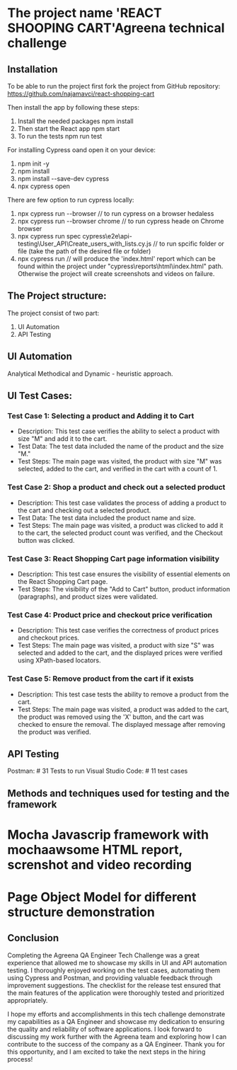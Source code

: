 # The project name 'REACT SHOOPING CART'Agreena technical challenge

## Installation

To be able to run the project first fork the project from GitHub repository: https://github.com/najamavci/react-shopping-cart

Then install the app by following these steps:

1. Install the needed packages
   npm install
2. Then start the React app
   npm start
3. To run the tests
   npm run test

For installing Cypress oand open it on your device:

1. npm init -y
2. npm install
3. npm install --save-dev cypress
4. npx cypress open

There are few option to run cypress locally:

1. npx cypress run --browser // to run cypress on a browser hedaless
2. npx cypress run --browser chrome // to run cypress heade on Chrome browser
3. npx cypress run spec cypress\e2e\api-testing\User_API\Create_users_with_lists.cy.js // to run spcific folder or file (take the path of the desired file or folder)
4. npx cypress run // will produce the 'index.html' report which can be found within the project under "cypress\reports\html\index.html" path. Otherwise the project will create screenshots and videos on failure.

## The Project structure:

The project consist of two part:

1. UI Automation
2. API Testing

## UI Automation

Analytical Methodical and Dynamic - heuristic approach.

## UI Test Cases:

### Test Case 1: Selecting a product and Adding it to Cart

- Description: This test case verifies the ability to select a product with size "M" and add it to the cart.
- Test Data: The test data included the name of the product and the size "M."
- Test Steps: The main page was visited, the product with size "M" was selected, added to the cart, and verified in the cart with a count of 1.

### Test Case 2: Shop a product and check out a selected product

- Description: This test case validates the process of adding a product to the cart and checking out a selected product.
- Test Data: The test data included the product name and size.
- Test Steps: The main page was visited, a product was clicked to add it to the cart, the selected product count was verified, and the Checkout button was clicked.

### Test Case 3: React Shopping Cart page information visibility

- Description: This test case ensures the visibility of essential elements on the React Shopping Cart page.
- Test Steps: The visibility of the "Add to Cart" button, product information (paragraphs), and product sizes were validated.

### Test Case 4: Product price and checkout price verification

- Description: This test case verifies the correctness of product prices and checkout prices.
- Test Steps: The main page was visited, a product with size "S" was selected and added to the cart, and the displayed prices were verified using XPath-based locators.

### Test Case 5: Remove product from the cart if it exists

- Description: This test case tests the ability to remove a product from the cart.
- Test Steps: The main page was visited, a product was added to the cart, the product was removed using the 'X' button, and the cart was checked to ensure the removal. The displayed message after removing the product was verified.

## API Testing

Postman: # 31 Tests to run
Visual Studio Code: # 11 test cases

## Methods and techniques used for testing and the framework

# Mocha Javascrip framework with mochaawsome HTML report, screnshot and video recording

# Page Object Model for different structure demonstration

## Conclusion

Completing the Agreena QA Engineer Tech Challenge was a great experience that allowed me to showcase my skills in UI and API automation testing. I thoroughly enjoyed working on the test cases, automating them using Cypress and Postman, and providing valuable feedback through improvement suggestions. The checklist for the release test ensured that the main features of the application were thoroughly tested and prioritized appropriately.

I hope my efforts and accomplishments in this tech challenge demonstrate my capabilities as a QA Engineer and showcase my dedication to ensuring the quality and reliability of software applications. I look forward to discussing my work further with the Agreena team and exploring how I can contribute to the success of the company as a QA Engineer. Thank you for this opportunity, and I am excited to take the next steps in the hiring process!
